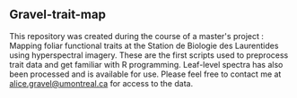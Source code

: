 ## Gravel-trait-map

This repository was created during the course of a master's project : Mapping foliar functional traits at the Station de Biologie des Laurentides using hyperspectral imagery.
These are the first scripts used to preprocess trait data and get familiar with R programming. Leaf-level spectra has also been processed and is available for use. Please feel free to contact me at alice.gravel@umontreal.ca for access to the data.